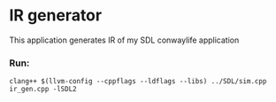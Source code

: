 # IR generator

This application generates IR of my SDL conwaylife application

### Run:
```
clang++ $(llvm-config --cppflags --ldflags --libs) ../SDL/sim.cpp ir_gen.cpp -lSDL2
```
